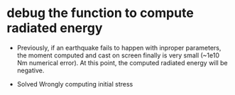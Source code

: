 # debug the function to compute radiated energy

- Previously, if an earthquake fails to happen with inproper parameters, the moment computed and cast on screen finally is very small (~1e10 Nm numerical error). At this point, the computed radiated energy will be negative.

- Solved
 Wrongly computing initial stress 
